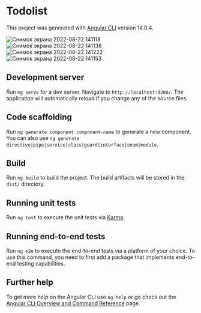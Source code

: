 # Todolist

This project was generated with [Angular CLI](https://github.com/angular/angular-cli) version 14.0.4.

![Снимок экрана 2022-08-22 141118](https://user-images.githubusercontent.com/86887225/185897466-ec12955a-55d4-43f0-ae8e-c504c5292270.png)
![Снимок экрана 2022-08-22 141138](https://user-images.githubusercontent.com/86887225/185897472-47849987-17fc-46f0-b692-73990bdab34e.png)
![Снимок экрана 2022-08-22 141222](https://user-images.githubusercontent.com/86887225/185897479-ad051cfc-304c-42a4-9230-ba39b336d73f.png)
![Снимок экрана 2022-08-22 141153](https://user-images.githubusercontent.com/86887225/185897475-7062d7dc-e16b-4482-9bd7-b845367b3020.png)


## Development server

Run `ng serve` for a dev server. Navigate to `http://localhost:4200/`. The application will automatically reload if you change any of the source files.

## Code scaffolding

Run `ng generate component component-name` to generate a new component. You can also use `ng generate directive|pipe|service|class|guard|interface|enum|module`.

## Build

Run `ng build` to build the project. The build artifacts will be stored in the `dist/` directory.

## Running unit tests

Run `ng test` to execute the unit tests via [Karma](https://karma-runner.github.io).

## Running end-to-end tests

Run `ng e2e` to execute the end-to-end tests via a platform of your choice. To use this command, you need to first add a package that implements end-to-end testing capabilities.

## Further help

To get more help on the Angular CLI use `ng help` or go check out the [Angular CLI Overview and Command Reference](https://angular.io/cli) page.
